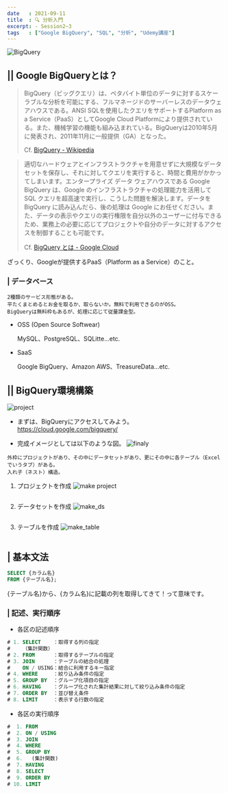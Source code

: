 ```yaml
---
date   : 2021-09-11
title  : 🔍 分析入門
excerpt: - Session2~3
tags   : ["Google BigQuery", "SQL", "分析", "Udemy講座"]
---
```


![BigQuery](https://cdn-ssl-devio-img.classmethod.jp/wp-content/uploads/2020/09/gcp-eyecatch-bigquery_1200x630.png)

## || Google BigQueryとは？

>BigQuery（ビッグクエリ）は、ペタバイト単位のデータに対するスケーラブルな分析を可能にする、フルマネージドのサーバーレスのデータウェアハウスである。ANSI SQLを使用したクエリをサポートするPlatform as a Service（PaaS）としてGoogle Cloud Platformにより提供されている。また、機械学習の機能も組み込まれている。BigQueryは2010年5月に発表され、2011年11月に一般提供（GA）となった。
>
> Cf. [BigQuery - Wikipedia](https://ja.wikipedia.org/wiki/BigQuery)

>適切なハードウェアとインフラストラクチャを用意せずに大規模なデータセットを保存し、それに対してクエリを実行すると、時間と費用がかかってしまいます。エンタープライズ データ ウェアハウスである Google BigQuery は、Google のインフラストラクチャの処理能力を活用して SQL クエリを超高速で実行し、こうした問題を解決します。データを BigQuery に読み込んだら、後の処理は Google にお任せください。また、データの表示やクエリの実行権限を自分以外のユーザーに付与できるため、業務上の必要に応じてプロジェクトや自分のデータに対するアクセスを制御することも可能です。
>
> Cf. [BigQuery とは - Google Cloud](https://cloud.google.com/bigquery/docs/introduction?hl=ja)

ざっくり、Googleが提供するPaaS（Platform as a Service）のこと。



### | データベース
```
2種類のサービス形態がある。
平たくまとめるとお金を取るか、取らないか。無料で利用できるのがOSS。
BigQueryは無料枠もあるが、処理に応じて従量課金型。
```
 * OSS (Open Source Softwear)

   MySQL、PostgreSQL、SQLitte...etc.

 * SaaS

   Google BigQuery、Amazon AWS、TreasureData...etc.



## || BigQuery環境構築
![project](https://i.gyazo.com/edac850c69d81a2eccfa28c349bd5e09.png)

* まずは、BigQueryにアクセスしてみよう。
https://cloud.google.com/bigquery/

* 完成イメージとしては以下のような図。
![finaly](https://i.gyazo.com/4ad2aaf572a3e100a4dc2aa008df32e4.png)
```
外枠にプロジェクトがあり、その中にデータセットがあり、更にその中に各テーブル（Excelでいうタブ）がある。
入れ子（ネスト）構造。
```

1. プロジェクトを作成
![make project](https://i.gyazo.com/98551e2f0aea93e9506d6d018c2ace9f.png)
```
```

2. データセットを作成
![make_ds](https://i.gyazo.com/592db3e492533ab6c672ee8ac172720a.png)
```
```

3. テーブルを作成
![make_table](https://i.gyazo.com/a321a6ed34a70f197338198ec69ddcd5.png)
```
```


## | 基本文法
```SQL
SELECT {カラム名}
FROM {テーブル名};
```
{テーブル名}から、{カラム名}に記載の列を取得してきて！って意味です。


### | 記述、実行順序
* 各区の記述順序
```SQL
# 1. SELECT    ：取得する列の指定
#    （集計関数）
# 2. FROM      ：取得するテーブルの指定
# 3. JOIN      ：テーブルの結合の処理
#    ON / USING：結合に利用するキー指定
# 4. WHERE     ：絞り込み条件の指定
# 5. GROUP BY  ：グループ化項目の指定
# 6. HAVING    ：グループ化された集計結果に対して絞り込み条件の指定
# 7. ORDER BY  ：並び替え条件
# 8. LIMIT     ：表示する行数の指定
```

* 各区の実行順序
```SQL
#  1. FROM
#  2. ON / USING
#  3. JOIN
#  4. WHERE
#  5. GROUP BY
#  6.   (集計関数)
#  7. HAVING
#  8. SELECT
#  9. ORDER BY
# 10. LIMIT
```

